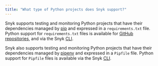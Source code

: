 ```yaml
---
title: "What type of Python projects does Snyk support?"
---
```

Snyk supports testing and monitoring Python projects that have their dependencies managed by [pip](https://pypi.python.org/pypi/pip) and expressed in a `requirements.txt` file. Python support for `requirements.txt` files is available for [GitHub repositories](/docs/github), and via the Snyk [CLI](/docs/using-snyk/).

Snyk also supports testing and monitoring Python projects that have their dependencies managed by [pipenv](https://pipenv.readthedocs.io/en/latest/) and expressed in a `Pipfile` file. Python support for `Pipfile` files is available via the Snyk [CLI](/docs/using-snyk/).
